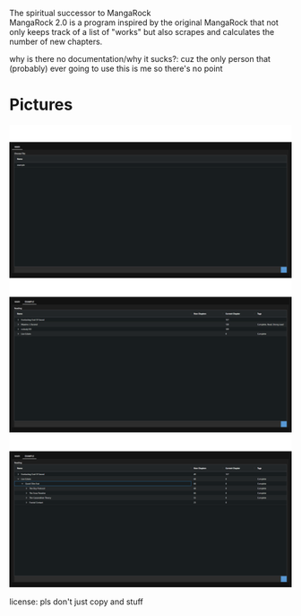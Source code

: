 The spiritual successor to MangaRock  
MangaRock 2.0 is a program inspired by the original MangaRock that not only keeps track of a list of "works" but also scrapes and calculates the number of new chapters.  

why is there no documentation/why it sucks?: cuz the only person that (probably) ever going to use this is me so there's no point

# Pictures
![](/docs/1.png)
![](/docs/2.png)
![](/docs/3.png)

license: pls don't just copy and stuff
